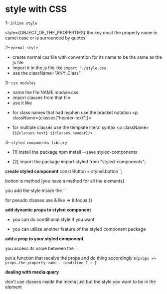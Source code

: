 
# style with CSS


1- `inline style`

style={OBJECT_OF_THE_PROPERTIES}
the key must the property name in camel case or is surrounded by quotes 

2- `normal style`

- create normal css file with convention for its name to be the same as the js file
- import it in the js file like `import "./style.css`
- use the className="ANY_Class"

3- `css modules`

- name the file NAME.module.css
- import classes from that file
- use it like <p className={classes.text}></p>
- for class names that had hyphen use the bracket notation <p className={classes["header-text"]}></p>
- for multiple classes use the template literal syntax  <p className={`${classes.text} ${classes.header}`}></p>

4- `styled components library`

- [1] install the package 
  npm install --save styled-components

- [2] import the package 
  import styled from "styled-components";

**create styled component**
const Button = styled.button``;

button is method  [you have a method for all the elements]  

you add the style inside the ``

for pseudo classes use & like =>  &:focus {}

**add dynamic props to styled component**

- you can do conditional style if you want 

- you can utilize another feature of the styled component package

**add a prop to your styled component**

you access its value between the `` 

put a function that receive the props and do thing accordingly
`${props => props.the-property-name - condition ? : }`

**dealing with media query**

don't use classes inside the media just but the style you want to be in the element


